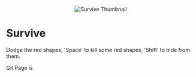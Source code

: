 <p align="center">
  <img alt="Survive Thumbnail" src="https://encrypted-tbn0.gstatic.com/images?q=tbn:ANd9GcQaxmu8HYatyNEJyyzY8CTY2-3VoOPHThFLMMNa0Dg13Km8YBSA2A">
 </p>

# Survive
Dodge the red shapes, 'Space' to kill some red shapes, 'Shift' to hide from them.

Git Page is <a href=""> </a>
